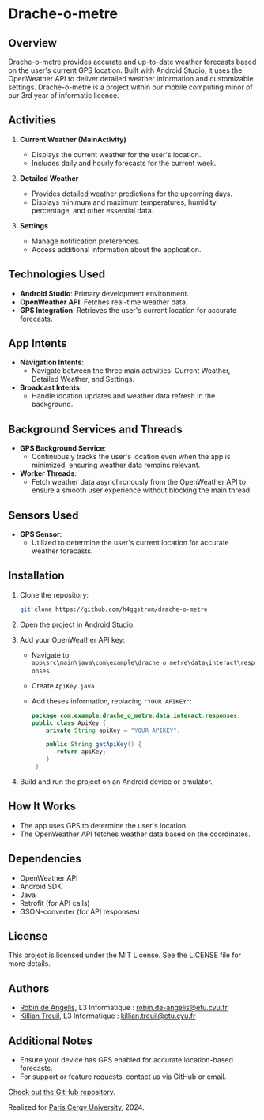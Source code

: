 # Drache-o-metre

## Overview

Drache-o-metre provides accurate and up-to-date weather forecasts based on the user's current GPS location. Built with Android Studio, it uses the OpenWeather API to deliver detailed weather information and customizable settings. Drache-o-metre is a project within our mobile computing minor of our 3rd year of informatic licence.

## Activities

1. **Current Weather (MainActivity)**
   - Displays the current weather for the user's location.
   - Includes daily and hourly forecasts for the current week.

2. **Detailed Weather**
   - Provides detailed weather predictions for the upcoming days.
   - Displays minimum and maximum temperatures, humidity percentage, and other essential data.

3. **Settings**
   - Manage notification preferences.
   - Access additional information about the application.

## Technologies Used

- **Android Studio**: Primary development environment.
- **OpenWeather API**: Fetches real-time weather data.
- **GPS Integration**: Retrieves the user's current location for accurate forecasts.

## App Intents

- **Navigation Intents**: 
  - Navigate between the three main activities: Current Weather, Detailed Weather, and Settings.
- **Broadcast Intents**:
  - Handle location updates and weather data refresh in the background.

## Background Services and Threads

- **GPS Background Service**:
  - Continuously tracks the user's location even when the app is minimized, ensuring weather data remains relevant.
- **Worker Threads**:
  - Fetch weather data asynchronously from the OpenWeather API to ensure a smooth user experience without blocking the main thread.

## Sensors Used

- **GPS Sensor**:
  - Utilized to determine the user's current location for accurate weather forecasts.

## Installation

1. Clone the repository:

   ```bash
   git clone https://github.com/h4ggstrom/drache-o-metre
   ```

2. Open the project in Android Studio.

3. Add your OpenWeather API key:
   - Navigate to `app\src\main\java\com\example\drache_o_metre\data\interact\responses`.
   - Create `ApiKey.java`
   - Add theses information, replacing `"YOUR APIKEY"`:

     ```java
     package com.example.drache_o_metre.data.interact.responses;
     public class ApiKey {
         private String apiKey = "YOUR APIKEY";
     
         public String getApiKey() {
            return apiKey;
         }
      }
     ```

4. Build and run the project on an Android device or emulator.

## How It Works

- The app uses GPS to determine the user's location.
- The OpenWeather API fetches weather data based on the coordinates.

## Dependencies

- OpenWeather API
- Android SDK
- Java
- Retrofit (for API calls)
- GSON-converter (for API responses)

## License

This project is licensed under the MIT License. See the LICENSE file for more details.

## Authors

- [Robin de Angelis](https://github.com/h4ggstrom), L3 Informatique : <robin.de-angelis@etu.cyu.fr>
- [Killian Treuil](https://github.com/mrktttt), L3 Informatique : <killian.treuil@etu.cyu.fr>

## Additional Notes

- Ensure your device has GPS enabled for accurate location-based forecasts.
- For support or feature requests, contact us via GitHub or email.

[Check out the GitHub repository](https://github.com/h4ggstrom/drache-o-metre).

Realized for [Paris Cergy University](https://www.cyu.fr), 2024.
